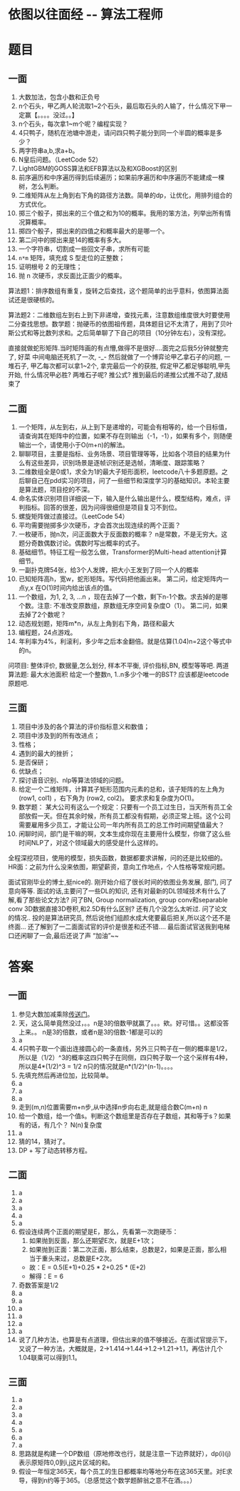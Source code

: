 # 依图以往面经 -- 算法工程师

# 题目

## 一面
1. 大数加法，包含小数和正负号
2. n个石头，甲乙两人轮流取1~2个石头，最后取石头的人输了，什么情况下甲一定赢【。。。。没过。。】
3. n个石头，每次拿1~m个呢？编程实现？
4. 4只鸭子，随机在池塘中游走，请问四只鸭子能分到同一个半圆的概率是多少？
5. 两字符串a,b,求a+b。
6. N皇后问题。（LeetCode 52）
7. LightGBM的GOSS算法和EFB算法以及和XGBoost的区别
8. 前序遍历和中序遍历得到后续遍历；如果前序遍历和中序遍历不能建成一棵树，怎么判断。
9. 二维矩阵从左上角到右下角的路径方法数。简单的dp，让优化，用排列组合的方式优化。
10. 掷三个骰子，掷出来的三个值之和为10的概率。我用的笨方法，列举出所有情况算概率。
11. 掷四个骰子，掷出来的四值之和概率最大的是哪一个。
12. 第二问中的掷出来是14的概率有多大。
13. 一个字符串，切割成一些回文子串，求所有可能
14. `n*m` 矩阵，填充成 S 型走位的正整数；
15. 证明根号 2 的无理性；
16. 抛 n 次硬币，求反面比正面少的概率。

算法题1：排序数组有重复，旋转之后查找，这个题简单的出乎意料，依图算法面试还是很硬核的。

算法题2：二维数组左到右上到下非递增，查找元素，注意数组维度很大时要使用二分查找思想。数学题：抛硬币的依图祖传题，具体题目记不太清了，用到了贝叶斯公式和等比数列求和。之后简单聊了下自己的项目（10分钟左右），没有深挖。

直接就做蛇形矩阵.当时矩阵画的有点懵,做得不是很好....面完之后我5分钟就整完了, 好菜
中间电脑还死机了一次, -_-
然后就做了一个博弈论甲乙拿石子的问题, 一堆石子, 甲乙每次都可以拿1~2个, 拿完最后一个的获胜, 假定甲乙都足够聪明,甲先开始, 什么情况甲必胜?
两堆石子呢?
推公式?
推到最后的递推公式推不动了,就结束了


## 二面
1. 一个矩阵，从左到右，从上到下是递增的，可能会有相等的，给一个目标值，请查询其在矩阵中的位置，如果不存在则输出（-1，-1），如果有多个，则随便输出一个，请使用小于O(m+n)的解法。
2. 聊聊项目，主要是指标、业务场景、项目管理等等，比如各个项目的结果为什么有这些差异，识别场景是逐帧识别还是选帧，清晰度、跟踪策略？
3. 二维数组全是0或1，求全为1的最大子矩形面积，leetcode八十多题原题。之后聊自己在pdd实习的项目，问了一些细节和深度学习的基础知识。本轮主要是算法题，项目挖的不深。
4. 命名实体识别项目详细说一下，输入是什么输出是什么，模型结构，难点，评判指标。回答的很差，因为问得很细但是项目复习不到位。
5. 螺旋矩阵做过直接过。（LeetCode 54）
6. 平均需要抛掷多少次硬币，才会首次出现连续的两个正面？ 
7. 一枚硬币，抛n次，问正面数大于反面数的概率？ n是常数，不是无穷大。这题分奇数偶数讨论。偶数时写出概率的式子。
8. 基础细节。特征工程一般怎么做，Transformer的Multi-head attention计算细节。
9. 一副扑克牌54张，给3个人发牌，把大小王发到了同一个人的概率
10. 已知矩阵高h，宽w，蛇形矩阵。写代码把他画出来。 第二问，给定矩阵内一点y,x 在O(1)时间内给出该点的值。
11. 一个数组，为1, 2, 3, ...n ，现在去掉了一个数，剩下n-1个数。求去掉的是哪个数。注意: 不准改变原数组，原数组无序空间复杂度O（1）。 第二问，如果去掉了2个数呢？
12. 动态规划题，矩阵m*n，从左上角到右下角，路径和最大
13. 编程题，24点游戏。
14. 年利率为4%，利滚利，多少年之后本金翻倍。就是估算(1.04)n=2这个等式中的n。


问项目:
整体评价, 数据量,怎么划分, 样本不平衡, 评价指标,BN, 模型等等吧.
两道算法题:
最大水池面积
给定一个整数n, 1..n多少个唯一的BST?
应该都是leetcode原题吧.

## 三面
1. 项目中涉及的各个算法的评价指标意义和数值；
2. 项目中涉及到的所有改进点；
3. 性格；
4. 遇到的最大的挫折；
5. 是否保研；
6. 优缺点；
7. 探讨语音识别、nlp等算法领域的问题。
8. 给定一个二维矩阵，计算其子矩形范围内元素的总和，该子矩阵的左上角为 (row1, col1) ，右下角为 (row2, col2)。 要求求和复杂度为O(1)。
9. 数学题： 某大公司有这么一个规定：只要有一个员工过生日，当天所有员工全部放假一天。但在其余时候，所有员工都没有假期，必须正常上班。这个公司需要雇用多少员工，才能让公司一年内所有员工的总工作时间期望值最大？
10. 闲聊时间，部门是干嘛的啊，文本生成你现在主要用什么模型，你做了这么些时间NLP了，对这个领域最大的感受是什么这样的。

全程深挖项目，使用的模型，损失函数，数据都要求讲解，问的还是比较细的。
HR面：之前为什么没来依图，期望薪资，意向工作地点，个人性格等常规问题。


面试官刚毕业的博士,挺nice的.
刚开始介绍了很长时间的依图业务发展, 部门, 问了意向等等.
面试的话,主要问了一些DL的知识, 还有对最新的DL领域技术有什么了解,看了那些论文方法?
问了BN, Group normalization, group conv和separable conv
3D数据直接3D卷积,和2.5D有什么区别?
还有几个没怎么太听过.
问了论文的情况..
投的是算法研究员, 然后说他们组颜水成大佬要最后把关,所以这个还不是终面...
还了解到了一二面面试官的评价是很差和还不错....
最后面试官送我到电梯口还闲聊了一会,最后还说了声 “加油”~~



# 答案
## 一面
1. 参见大数加减乘除[传送门]()。
2. 天，这么简单竟然没过，。。n是3的倍数甲就赢了。。。欸。好可惜。。这都没答上来。。 n是3的倍数，或者n是3的倍数-1都是可以的
3. a
4. 4只鸭子取一个画出连接圆心的一条直线，另外三只鸭子在一侧的概率是1/2，所以是（1/2）^3的概率这四只鸭子在同侧，四只鸭子取一个这个采样有4种，所以是4*(1/2)^3 = 1/2
n只的情况就是n*(1/2)^(n-1)。。。。
5. 先填充然后再进位加，比较简单。
6. a
7. a
8. a
9. 走到(m,n)位置需要m+n步,从中选择n步向右走,就是组合数C(m+n) n
10. 给一个数组，给一个值s。判断这个数组里是否存在子数组，其和等于s？如果有的话，有几个？ N(n)复杂度
11. a
12. 猜的14，猜对了。
13. DP + 写了动态转移方程。


## 二面
1. a
2. a
3. a
4. a
5. a
6. 假设连续两个正面的期望是E，那么，先看第一次跑硬币：
   1. 如果抛到反面，那么还期望E次，就是E+1次；
   2. 如果抛到正面：第二次正面，那么结束，总数是2，如果是正面，那么相当于重头来过，总数是E+2次。
   - 故：E = 0.5(E+1)+0.25 * 2+0.25 * (E+2)
   - 解得：E = 6
7. 奇数答案是1/2
8. a
9. a
10. a
11. a
12. a
13. a
14. 说了几种方法，也算是有点道理，但估出来的值不够接近。在面试官提示下，又说了一种方法，大概就是，2->1.414->1.44->1.2->1.21->1.1，再估计几个1.04联乘可以得到1.1。

## 三面
1. a
2. a
3. a
4. a
5. a
6. a
7. a
8. 思路就是构建一个DP数组（原地修改也行，就是注意一下边界就好），dp(i)(j)表示原矩阵0,0到i,j这片区域的和。
9. 假设一年恒定365天，每个员工的生日都概率均等地分布在这365天里。对E求导，得到n约等于365。（总感觉这个数学题醉翁之意不在酒。。。）